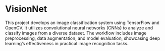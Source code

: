 # VisionNet
This project develops an image classification system using TensorFlow and OpenCV. It utilizes convolutional neural networks (CNNs) to analyze and classify images from a diverse dataset. The workflow includes image preprocessing, data augmentation, and model evaluation, showcasing deep learning’s effectiveness in practical image recognition tasks.
